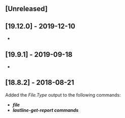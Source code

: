 ## [Unreleased]


## [19.12.0] - 2019-12-10
-  

## [19.9.1] - 2019-09-18
-

## [18.8.2] - 2018-08-21
Added the *File.Type* output to the following commands:
  - ***file***
  - ***lastline-get-report commands***
